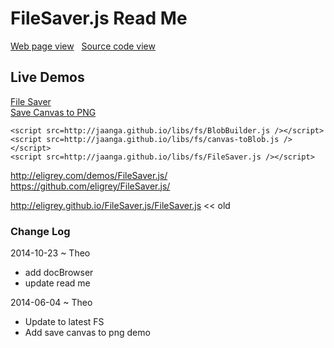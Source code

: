 FileSaver.js Read Me
===

[Web page view]( http://jaanga.github.io/libs/fs/ "View files with docBrowser" ) &nbsp;
[Source code view]( https://github.com/jaanga/libs/tree/gh-pages/fs/ "View files with GitHub")


## Live Demos

[File Saver]( http://jaanga.github.io/libs/fs/file-saver.html )  
[Save Canvas to PNG]( http://jaanga.github.io/libs/fs/save-canvas-to-png.html )

	<script src=http://jaanga.github.io/libs/fs/BlobBuilder.js /></script>  
	<script src=http://jaanga.github.io/libs/fs/canvas-toBlob.js /></script>  
	<script src=http://jaanga.github.io/libs/fs/FileSaver.js /></script>  

<http://eligrey.com/demos/FileSaver.js/>  
<https://github.com/eligrey/FileSaver.js/>

<http://eligrey.github.io/FileSaver.js/FileSaver.js> << old

### Change Log

2014-10-23 ~ Theo

* add docBrowser
* update read me

2014-06-04 ~ Theo

* Update to latest FS
* Add save canvas to png demo

